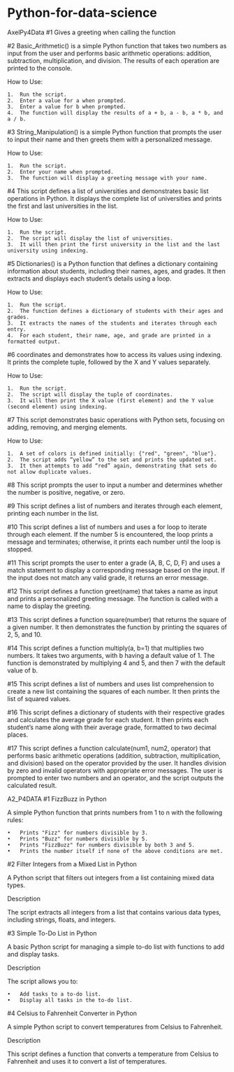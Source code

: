 # Python-for-data-science
AxelPy4Data
#1
Gives a greeting when calling the function

#2
Basic_Arithmetic() is a simple Python function that takes two numbers as input from the user and performs basic arithmetic operations: addition, subtraction, multiplication, and division. The results of each operation are printed to the console.

How to Use:

	1.	Run the script.
	2.	Enter a value for a when prompted.
	3.	Enter a value for b when prompted.
	4.	The function will display the results of a + b, a - b, a * b, and a / b.

#3
String_Manipulation() is a simple Python function that prompts the user to input their name and then greets them with a personalized message.

How to Use:

	1.	Run the script.
	2.	Enter your name when prompted.
	3.	The function will display a greeting message with your name.


#4
This script defines a list of universities and demonstrates basic list operations in Python. It displays the complete list of universities and prints the first and last universities in the list.

How to Use:

	1.	Run the script.
	2.	The script will display the list of universities.
	3.	It will then print the first university in the list and the last university using indexing.

#5
Dictionaries() is a Python function that defines a dictionary containing information about students, including their names, ages, and grades. It then extracts and displays each student’s details using a loop.

How to Use:

	1.	Run the script.
	2.	The function defines a dictionary of students with their ages and grades.
	3.	It extracts the names of the students and iterates through each entry.
	4.	For each student, their name, age, and grade are printed in a formatted output.

#6
coordinates and demonstrates how to access its values using indexing. It prints the complete tuple, followed by the X and Y values separately.

How to Use:

	1.	Run the script.
	2.	The script will display the tuple of coordinates.
	3.	It will then print the X value (first element) and the Y value (second element) using indexing.

#7
This script demonstrates basic operations with Python sets, focusing on adding, removing, and merging elements.

How to Use:

	1.	A set of colors is defined initially: {"red", "green", "blue"}.
	2.	The script adds “yellow” to the set and prints the updated set.
	3.	It then attempts to add “red” again, demonstrating that sets do not allow duplicate values.

#8
This script prompts the user to input a number and determines whether the number is positive, negative, or zero.

#9
This script defines a list of numbers and iterates through each element, printing each number in the list.

#10
This script defines a list of numbers and uses a for loop to iterate through each element. If the number 5 is encountered, the loop prints a message and terminates; otherwise, it prints each number until the loop is stopped.

#11
This script prompts the user to enter a grade (A, B, C, D, F) and uses a match statement to display a corresponding message based on the input. If the input does not match any valid grade, it returns an error message.

#12
This script defines a function greet(name) that takes a name as input and prints a personalized greeting message. The function is called with a name to display the greeting.

#13
This script defines a function square(number) that returns the square of a given number. It then demonstrates the function by printing the squares of 2, 5, and 10.

#14
This script defines a function multiply(a, b=1) that multiplies two numbers. It takes two arguments, with b having a default value of 1. The function is demonstrated by multiplying 4 and 5, and then 7 with the default value of b.

#15
This script defines a list of numbers and uses list comprehension to create a new list containing the squares of each number. It then prints the list of squared values.

#16
This script defines a dictionary of students with their respective grades and calculates the average grade for each student. It then prints each student’s name along with their average grade, formatted to two decimal places.

#17
This script defines a function calculate(num1, num2, operator) that performs basic arithmetic operations (addition, subtraction, multiplication, and division) based on the operator provided by the user. It handles division by zero and invalid operators with appropriate error messages. The user is prompted to enter two numbers and an operator, and the script outputs the calculated result.














A2_P4DATA
#1 
FizzBuzz in Python

A simple Python function that prints numbers from 1 to n with the following rules:

	•	Prints "Fizz" for numbers divisible by 3.
	•	Prints "Buzz" for numbers divisible by 5.
	•	Prints "FizzBuzz" for numbers divisible by both 3 and 5.
	•	Prints the number itself if none of the above conditions are met.

#2 
Filter Integers from a Mixed List in Python

A Python script that filters out integers from a list containing mixed data types.

Description

The script extracts all integers from a list that contains various data types, including strings, floats, and integers.


#3 
Simple To-Do List in Python

A basic Python script for managing a simple to-do list with functions to add and display tasks.

Description

The script allows you to:

	•	Add tasks to a to-do list.
	•	Display all tasks in the to-do list.


#4 
Celsius to Fahrenheit Converter in Python

A simple Python script to convert temperatures from Celsius to Fahrenheit.

Description

This script defines a function that converts a temperature from Celsius to Fahrenheit and uses it to convert a list of temperatures.

